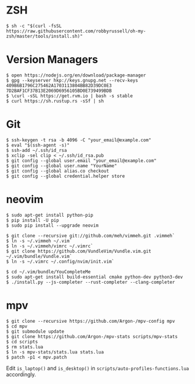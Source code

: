 # ZSH
`$ sh -c "$(curl -fsSL https://raw.githubusercontent.com/robbyrussell/oh-my-zsh/master/tools/install.sh)"`

# Version Managers
```
$ open https://nodejs.org/en/download/package-manager
$ gpg --keyserver hkp://keys.gnupg.net --recv-keys 409B6B1796C275462A1703113804BB82D39DC0E3 7D2BAF1CF37B13E2069D6956105BD0E739499BDB
$ \curl -sSL https://get.rvm.io | bash -s stable
$ curl https://sh.rustup.rs -sSf | sh
```

# Git
```
$ ssh-keygen -t rsa -b 4096 -C "your_email@example.com"
$ eval "$(ssh-agent -s)"
$ ssh-add ~/.ssh/id_rsa
$ xclip -sel clip < ~/.ssh/id_rsa.pub
$ git config --global user.email "your_email@example.com"
$ git config --global user.name "YourName"
$ git config --global alias.co checkout
$ git config --global credential.helper store
```

# neovim
```
$ sudo apt-get install python-pip
$ pip install -U pip
$ sudo pip install --upgrade neovim
```

```
$ git clone --recursive git://github.com/meh/vimmeh.git .vimmeh`
$ ln -s ~/.vimmeh ~/.vim`
$ ln -s ~/.vimmeh/vimrc ~/.vimrc`
$ git clone https://github.com/VundleVim/Vundle.vim.git ~/.vim/bundle/Vundle.vim`
$ ln -s ~/.vimrc ~/.config/nvim/init.vim`
```

```
$ cd ~/.vim/bundle/YouCompleteMe
$ sudo apt-get install build-essential cmake python-dev python3-dev
$ ./install.py --js-completer --rust-completer --clang-completer
```

# mpv
```
$ git clone --recursive https://github.com/Argon-/mpv-config mpv
$ cd mpv
$ git submodule update
$ git clone https://github.com/Argon-/mpv-stats scripts/mpv-stats
$ cd scripts
$ rm stats.lua
$ ln -s mpv-stats/stats.lua stats.lua
$ patch -p1 < mpv.patch
```

Edit `is_laptop()` and `is_desktop()` in
`scripts/auto-profiles-functions.lua` accordingly.
